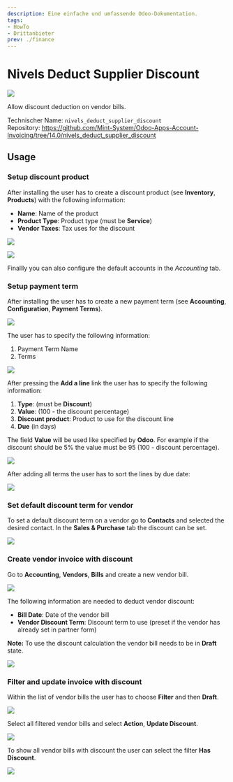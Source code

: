 ```yaml
---
description: Eine einfache und umfassende Odoo-Dokumentation.
tags:
- HowTo
- Drittanbieter
prev: ./finance
---
```

# Nivels Deduct Supplier Discount

![](assets/icon-nivels.png)

Allow discount deduction on vendor bills.

Technischer Name: `nivels_deduct_supplier_discount`\
Repository: <https://github.com/Mint-System/Odoo-Apps-Account-Invoicing/tree/14.0/nivels_deduct_supplier_discount>

## Usage

### Setup discount product

After installing the user has to create a discount product (see **Inventory**, **Products**) with the following information:

- **Name**: Name of the product
- **Product Type**: Product type (must be **Service**)
- **Vendor Taxes**: Tax uses for the discount

![](assets/Nivels%20Deduct%20Supplier%20Discount%20Product.png)

![](assets/Nivels%20Deduct%20Supplier%20Discount%20Product%20Tax.png)

Finallly you can also configure the default accounts in the *Accounting* tab.

### Setup payment term

After installing the user has to create a new payment term (see **Accounting**, **Configuration**, **Payment Terms**).

![](assets/Nivels%20Deduct%20Supplier%20Discount%20Term.png)

The user has to specify the following information:

1. Payment Term Name
2. Terms

![](assets/Nivels%20Deduct%20Supplier%20Discount%20Term%20Name.png)

After pressing the **Add a line** link the user has to specify the following information:

1.  **Type**: (must be **Discount**)
2.  **Value**: (100 - the discount percentage)
3.  **Discount product**: Product to use for the discount line
4.  **Due** (in days)

The field **Value** will be used like specified by **Odoo**. For example if the discount should be 5% the value must be 95 (100 - discount percentage).

![](assets/Nivels%20Deduct%20Supplier%20Discount%20Term%20Definition.png)

After adding all terms the user has to sort the lines by due date:

![](assets/Nivels%20Deduct%20Supplier%20Discount%20Due%20Dates.png)

### Set default discount term for vendor

To set a default discount term on a vendor go to **Contacts** and selected the desired contact. In the **Sales & Purchase** tab the discount can be set.

![](assets/Nivels%20Deduct%20Supplier%20Discount%20Partner%20Term.png)

### Create vendor invoice with discount

Go to **Accounting**, **Vendors**, **Bills** and create a new vendor bill.

![](assets/Nivels%20Deduct%20Supplier%20Discount%20Create%20Invoice.png)

The following information are needed to deduct vendor discount:

- **Bill Date**: Date of the vendor bill
- **Vendor Discount Term**: Discount term to use (preset if the vendor has already set in partner form)

**Note:** To use the discount calculation the vendor bill needs to be in **Draft** state.

![](assets/Nivels%20Deduct%20Supplier%20Discount%20Draft%20Invoice.png)

### Filter and update invoice with discount

Within the list of vendor bills the user has to choose **Filter** and then **Draft**.

![](assets/Nivels%20Deduct%20Supplier%20Discount%20Filter%20Draft.png)

Select all filtered vendor bills and select **Action**, **Update Discount**.

![](assets/Nivels%20Deduct%20Supplier%20Discount%20Update%20Discount.png)

To show all vendor bills with discount the user can select the filter **Has Discount**.

![](assets/Nivels%20Deduct%20Supplier%20Discount%20Filter%20Has%20Discount.png)